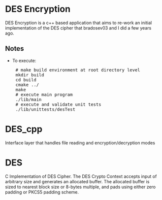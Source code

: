 # DES Encryption

DES Encryption is a c++ based application that aims to re-work an initial implementation of the DES cipher that bradosev03 and I did a few years ago. 


## Notes
* To execute:
<pre>
    # make build environment at root directory level
    mkdir build
    cd build
    cmake ../
    make
    # execute main program
    ./lib/main
    # execute and validate unit tests
    ./lib/unittests/desTest
</pre>


# DES_cpp
Interface layer that handles file reading and encryption/decryption modes

# DES
C Implementation of DES Cipher. The DES Crypto Context accepts input of arbitrary size and generates an allocated buffer. The allocated buffer is sized to nearest block size or 8-bytes multiple, and pads using either zero padding or PKCS5 padding scheme.
